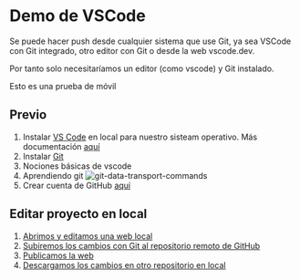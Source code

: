 # Demo de VSCode

Se puede hacer push desde cualquier sistema que use Git, ya sea VSCode con Git integrado, otro editor con Git o desde la web vscode.dev.

Por tanto solo necesitaríamos un editor (como vscode) y Git instalado.

Esto es una prueba de móvil

## Previo
1. Instalar [VS Code](https://code.visualstudio.com/Download) en local para nuestro sisteam operativo. Más documentación [aquí](https://code.visualstudio.com/docs/setup/setup-overview)
2. Instalar [Git](https://git-scm.com/)
3. Nociones básicas de vscode 
4. Aprendiendo git
![git-data-transport-commands](https://github.com/David7ce/vscode-demo/assets/79609649/231261aa-447c-4687-b8d3-eabba0b354bb)
5. Crear cuenta de GitHub [aquí](https://github.com/signup)

## Editar proyecto en local
1. [Abrimos y editamos una web local]()
2. [Subiremos los cambios con Git al repositorio remoto de GitHub]()
3. [Publicamos la web]()
4. [Descargamos los cambios en otro repositorio en local]()
